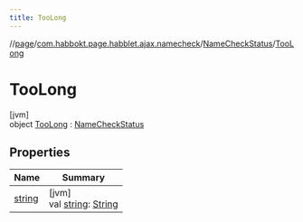 ```yaml
---
title: TooLong
---
```

//[page](../../../../index.html)/[com.habbokt.page.habblet.ajax.namecheck](../../index.html)/[NameCheckStatus](../index.html)/[TooLong](index.html)



# TooLong



[jvm]\
object [TooLong](index.html) : [NameCheckStatus](../index.html)



## Properties


| Name | Summary |
|---|---|
| [string](../string.html) | [jvm]<br>val [string](../string.html): [String](https://kotlinlang.org/api/latest/jvm/stdlib/kotlin/-string/index.html) |


